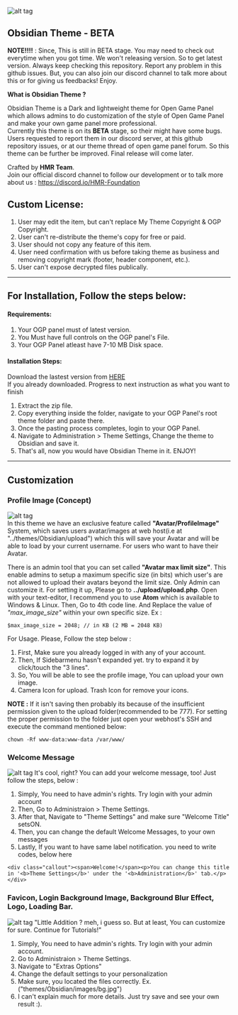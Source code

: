 ![alt tag](https://raw.githubusercontent.com/hmrserver/Obsidian/master/obsidian.png)
## Obsidian Theme - BETA

**NOTE!!!!** : Since, This is still in BETA stage. You may need to check out everytime when you got time. We won't releasing version. So to get latest version. Always keep checking this repository. Report any problem in this github issues. But, you can also join our discord channel to talk more about this or for giving us feedbacks! Enjoy.

**What is Obsidian Theme ?**

Obsidian Theme is a Dark and lightweight theme for Open Game Panel which allows admins to do customization of the style of Open Game Panel and make your own game panel more professional.<br>
Currently this theme is on its **BETA** stage, so their might have some bugs. Users requested to report them in our discord server, at this github repository issues, or at our theme thread of open game panel forum. So this theme can be further be improved. Final release will come later.

Crafted by **HMR Team**.<br />
Join our official discord channel to follow our development or to talk more about us : https://discord.io/HMR-Foundation

## Custom License:
>
1. User may edit the item, but can't replace My Theme Copyright & OGP Copyright.
2. User can't re-distribute the theme's copy for free or paid.
3. User should not copy any feature of this item.
4. User need confirmation with us before taking theme as business and removing copyright mark (footer, header component, etc.).
5. User can't expose decrypted files publically.

-----------------------

## For Installation, Follow the steps below:

#### Requirements:
>
1. Your OGP panel must of latest version.
2. You Must have full controls on the OGP panel's File.
3. Your OGP Panel atleast have 7-10 MB Disk space.

#### Installation Steps:
>
Download the lastest version from [HERE](https://github.com/hmrserver/Obsidian)<br />
If you already downloaded. Progress to next instruction as what you want to finish<br />
>
1. Extract the zip file.
2. Copy everything inside the folder, navigate to your OGP Panel's root theme folder and paste there.
3. Once the pasting process completes, login to your OGP Panel.
4. Navigate to Administration > Theme Settings, Change the theme to Obsidian and save it.
5. That's all, now you would have Obsidian Theme in it. ENJOY!

-----------------------

## Customization

### Profile Image (Concept)
>
![alt tag](https://i.imgur.com/XnUlWEt.png)<br>
In this theme we have an exclusive feature called **"Avatar/ProfileImage"** System, which saves users avatar/images at web host(i.e at "../themes/Obsidian/upload") which this will save your Avatar and will be able to load by your current username. For users who want to have their Avatar.

There is an admin tool that you can set called **"Avatar max limit size"**. This enable admins to setup a maximum specific size (in bits) which user's are not allowed to upload their avatars beyond the limit size. Only Admin can customize it. For setting it up, Please go to **../upload/upload.php**. Open with your text-editor, I recommend you to use __Atom__ which is available to Windows & Linux. Then, Go to 4th code line. And Replace the value of *"max_image_size"* within your own specific size. Ex :
```
$max_image_size = 2048; // in KB (2 MB = 2048 KB)
```

For Usage. Please, Follow the step below :<br>
1. First, Make sure you already logged in with any of your account.
2. Then, If Sidebarmenu hasn't expanded yet. try to expand it by click/touch the "3 lines".
3. So, You will be able to see the profile image, You can upload your own image.
4. Camera Icon for upload. Trash Icon for remove your icons.

**NOTE :** If it isn't saving then probably its because of the insufficient permission given to the upload folder(recommended to be 777). For setting the proper permission to the folder just open your webhost's SSH and execute the command mentioned below:
```
chown -Rf www-data:www-data /var/www/
```

### Welcome Message
>
![alt tag](http://puu.sh/xLKbi/b7f8a10d75.png)
It's cool, right? You can add your welcome message, too! Just follow the steps, below :<br>
1. Simply, You need to have admin's rights. Try login with your admin account
2. Then, Go to Administraion > Theme Settings.
3. After that, Navigate to "Theme Settings" and make sure "Welcome Title" setsON.
4. Then, you can change the default Welcome Messages, to your own messages
5. Lastly, If you want to have same label notification. you need to write codes, below here
```
<div class="callout"><span>Welcome!</span><p>You can change this title in '<b>Theme Settings</b>' under the '<b>Administration</b>' tab.</p></div>
```
### Favicon, Login Background Image, Background Blur Effect, Logo, Loading Bar.
>
![alt tag](https://i.imgur.com/yRZr9Rf.png)
"Little Addition ? meh, i guess so. But at least, You can customize for sure. Continue for Tutorials!"<br>
1. Simply, You need to have admin's rights. Try login with your admin account.
2. Go to Administraion > Theme Settings.
3. Navigate to "Extras Options"<br>
4. Change the default settings to your personalization
5. Make sure, you located the files correctly. Ex. ("themes/Obsidian/images/bg.jpg")
6. I can't explain much for more details. Just try save and see your own result :).
